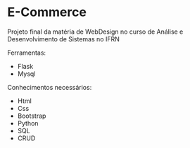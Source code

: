 # E-Commerce
Projeto final da matéria de WebDesign no curso de Análise e Desenvolvimento de Sistemas no IFRN

Ferramentas:
- Flask
- Mysql

Conhecimentos necessários:
- Html
- Css
- Bootstrap
- Python
- SQL
- CRUD
